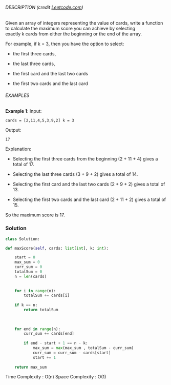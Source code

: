 
###### DESCRIPTION (credit [Leetcode.com](https://leetcode.com/problems/maximum-points-you-can-obtain-from-cards))

Given an array of integers representing the value of cards, write a function to calculate the maximum score you can achieve by selecting exactly k cards from either the beginning or the end of the array.

For example, if k = 3, then you have the option to select:

- the first three cards,
    
- the last three cards,
    
- the first card and the last two cards
    
- the first two cards and the last card
    

###### EXAMPLES

**Example 1**: Input:

`cards = [2,11,4,5,3,9,2] k = 3`

Output:

`17`

Explanation:

- Selecting the first three cards from the beginning (2 + 11 + 4) gives a total of 17.
    
- Selecting the last three cards (3 + 9 + 2) gives a total of 14.
    
- Selecting the first card and the last two cards (2 + 9 + 2) gives a total of 13.
    
- Selecting the first two cards and the last card (2 + 11 + 2) gives a total of 15.
    

So the maximum score is 17.


### Solution 

```python
class Solution:

def maxScore(self, cards: list[int], k: int):

	start = 0
	max_sum = 0
	curr_sum = 0
	totalSum = 0
	n = len(cards)
	
	
	for i in range(n):
		totalSum += cards[i]
		
	if k == n:
		return totalSum
		
		  
		
	for end in range(n):
		curr_sum += cards[end]
		
		if end - start + 1 == n - k:
			max_sum = max(max_sum , totalSum - curr_sum)
			curr_sum = curr_sum - cards[start]
			start += 1
	
	return max_sum
```


Time Complexity : O(n)
Space Complexity : O(1)

